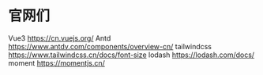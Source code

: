 # 官网们


Vue3 https://cn.vuejs.org/
Antd https://www.antdv.com/components/overview-cn/
tailwindcss https://www.tailwindcss.cn/docs/font-size
lodash https://lodash.com/docs/
moment https://momentjs.cn/
